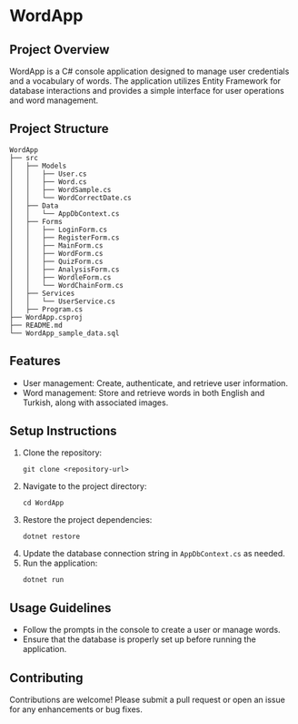 # WordApp

## Project Overview
WordApp is a C# console application designed to manage user credentials and a vocabulary of words. The application utilizes Entity Framework for database interactions and provides a simple interface for user operations and word management.

## Project Structure
```
WordApp
├── src
│   ├── Models
│   │   ├── User.cs
│   │   ├── Word.cs
│   │   ├── WordSample.cs
│   │   └── WordCorrectDate.cs
│   ├── Data
│   │   └── AppDbContext.cs
│   ├── Forms
│   │   ├── LoginForm.cs
│   │   ├── RegisterForm.cs
│   │   ├── MainForm.cs
│   │   ├── WordForm.cs
│   │   ├── QuizForm.cs
│   │   ├── AnalysisForm.cs
│   │   ├── WordleForm.cs
│   │   └── WordChainForm.cs
│   ├── Services
│   │   └── UserService.cs
│   ├── Program.cs
├── WordApp.csproj
├── README.md
└── WordApp_sample_data.sql
```

## Features
- User management: Create, authenticate, and retrieve user information.
- Word management: Store and retrieve words in both English and Turkish, along with associated images.

## Setup Instructions
1. Clone the repository:
   ```
   git clone <repository-url>
   ```
2. Navigate to the project directory:
   ```
   cd WordApp
   ```
3. Restore the project dependencies:
   ```
   dotnet restore
   ```
4. Update the database connection string in `AppDbContext.cs` as needed.
5. Run the application:
   ```
   dotnet run
   ```

## Usage Guidelines
- Follow the prompts in the console to create a user or manage words.
- Ensure that the database is properly set up before running the application.

## Contributing
Contributions are welcome! Please submit a pull request or open an issue for any enhancements or bug fixes.